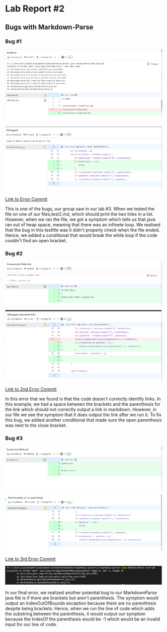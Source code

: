 # Lab Report #2

## Bugs with Markdown-Parse ##

### Bug #1 ###
![Screenshot](/screenshots/2nderror.png)

![Screenshot](/screenshots/2ndsol.png)

[Link to Error Commit](https://github.com/dmontefalcon/markdown-parser/commit/3575612d2b76784629c1ba44f4459d7c183d45c8) 

This is one of the bugs, our group saw in our lab #3. When we tested the file on one of our files,test2.md, which should print the two links in a list. However, when we ran the file, we got a symptom which tells us that java ran out of heap space, meaning that there was an infinete loop. We realised that the bug in this testfile was it didn't properly check when the file ended. Hence, we added a conditional that would break the while loop if the code couldn't find an open bracket.

### Bug #2 ###
![Screenshot](/screenshots/1sterror.png)

![Screenshot](/screenshots/1stsol.png)

[Link to 2nd Error Commit](https://github.com/dmontefalcon/markdown-parser/commit/ebc853d4ad03143444821d342b8920506932a8c8)

In this error that we found is that the code doesn't correctly identify links. In this example, we had a space between the brackets and the parenthesis for the link which should not correctly output a link in markdown. However, in our file we see the symptom that it does output the link after we run it. To fix this bug, we added another conditional that made sure the open parenthesis was next to the close bracket.

### Bug #3 ###
![Screenshot](/screenshots/3rderror.png)

![Screenshot](/screenshots/3rdsol.png)

[Link to 3rd Error Commit](https://github.com/dmontefalcon/markdown-parser/commit/896c5d2ea2a55952a644e14731fbf4dd98dcda3d)

![Screenshot](/screenshots/3rderrorsymptom.png)

In our final error, we realized another potential bug to our MarkdownParse java file is if there are brackets but aren't parenthesis. The symptom would output an IndexOutOfBounds exception because there are no parenthesis despite being brackets. Hence, when we run the line of code which adds the substring between the parenthesis, it would output our symptom because the IndexOf the parenthesis would be -1 which would be an invalid input for our line of code.